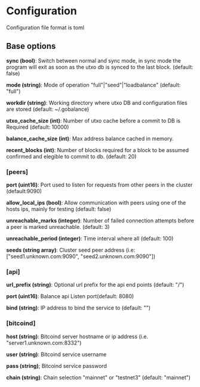 # Configuration

Configuration file format is toml

## Base options

**sync (bool)**: Switch between normal and sync mode, in sync mode the program will exit as soon as the utxo db is synced to the last block. (default: false)

**mode (string)**: Mode of operation "full"|"seed"|"loadbalance" (default: "full")

**workdir (string)**: Working directory where utxo DB and configuration files are stored (default: ~/.gobalance)

**utxo_cache_size (int)**: Number of utxo cache before a commit to DB is Required (default: 10000)

**balance_cache_size (int)**: Max address balance cached in memory.

**recent_blocks (int)**: Number of blocks required for a block to be assumed confirmed and elegible to commit to db. (default: 20)


### [peers]

**port (uint16)**: Port used to listen for requests from other peers in the cluster (default:9090)

**allow_local_ips (bool)**: Allow communication with peers using one of the hosts ips, mainly for testing (default: false)

**unreachable_marks (integer)**: Number of failed connection attempts before a peer is marked unreachable. (default: 3)
    
**unreachable_period (integer)**: Time interval where all  (default: 100)

**seeds (string array)**: Cluster seed peer address (i.e: ["seed1.unknown.com:9090", "seed2.unknown.com:9090"])


### [api]

**url_prefix (string)**: Optional url prefix for the api end points (default: "/")

**port (uint16)**: Balance api Listen port(default: 8080)

**bind (string)**: IP address to bind the service to (default: "")


### [bitcoind]

**host (string)**: Bitcoind server hostname or ip address (i.e. "server1.unknown.com:8332")

**user (string)**: Bitcoind service username

**pass (string)**; Bitcoind service password

**chain (string)**: Chain selection "mainnet" or "testnet3" (default: "mainnet")
